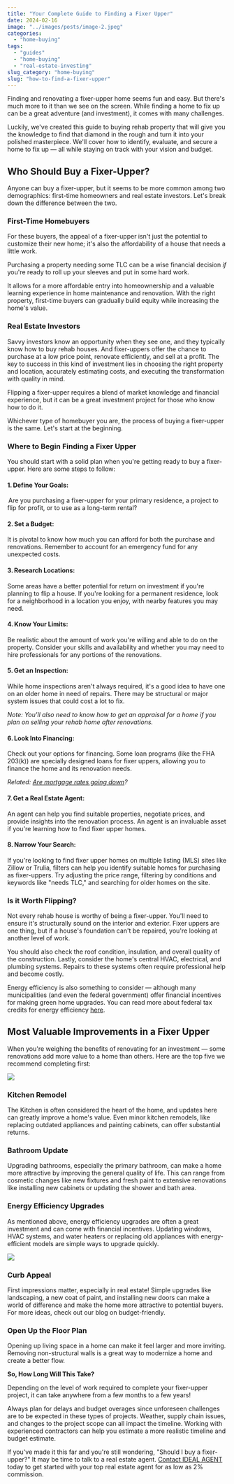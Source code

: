 ```yaml
---
title: "Your Complete Guide to Finding a Fixer Upper"
date: 2024-02-16
image: "../images/posts/image-2.jpeg"
categories: 
  - "home-buying"
tags: 
  - "guides"
  - "home-buying"
  - "real-estate-investing"
slug_category: "home-buying"
slug: "how-to-find-a-fixer-upper"
---
```


Finding and renovating a fixer-upper home seems fun and easy. But there's much more to it than we see on the screen. While finding a home to fix up can be a great adventure (and investment), it comes with many challenges.

Luckily, we've created this guide to buying rehab property that will give you the knowledge to find that diamond in the rough and turn it into your polished masterpiece. We'll cover how to identify, evaluate, and secure a home to fix up — all while staying on track with your vision and budget.  

## **Who Should Buy a Fixer-Upper?** 

Anyone can buy a fixer-upper, but it seems to be more common among two demographics: first-time homeowners and real estate investors. Let's break down the difference between the two.  

### **First-Time Homebuyers** 

For these buyers, the appeal of a fixer-upper isn't just the potential to customize their new home; it's also the affordability of a house that needs a little work.

Purchasing a property needing some TLC can be a wise financial decision _if_ you're ready to roll up your sleeves and put in some hard work.

It allows for a more affordable entry into homeownership and a valuable learning experience in home maintenance and renovation. With the right property, first-time buyers can gradually build equity while increasing the home's value.  

### **Real Estate Investors** 

Savvy investors know an opportunity when they see one, and they typically know how to buy rehab houses. And fixer-uppers offer the chance to purchase at a low price point, renovate efficiently, and sell at a profit. The key to success in this kind of investment lies in choosing the right property and location, accurately estimating costs, and executing the transformation with quality in mind.

Flipping a fixer-upper requires a blend of market knowledge and financial experience, but it can be a great investment project for those who know how to do it.  

Whichever type of homebuyer you are, the process of buying a fixer-upper is the same. Let's start at the beginning.  

### Where to Begin Finding a Fixer Upper

You should start with a solid plan when you're getting ready to buy a fixer-upper. Here are some steps to follow: 

#### 1. Define Your Goals:

 Are you purchasing a fixer-upper for your primary residence, a project to flip for profit, or to use as a long-term rental?  

#### 2. Set a Budget: 

It is pivotal to know how much you can afford for both the purchase and renovations. Remember to account for an emergency fund for any unexpected costs.  

#### 3. Research Locations: 

Some areas have a better potential for return on investment if you're planning to flip a house. If you're looking for a permanent residence, look for a neighborhood in a location you enjoy, with nearby features you may need.  

#### 4. Know Your Limits: 

Be realistic about the amount of work you're willing and able to do on the property. Consider your skills and availability and whether you may need to hire professionals for any portions of the renovations.  

#### 5. Get an Inspection: 

While home inspections aren't always required, it's a good idea to have one on an older home in need of repairs. There may be structural or major system issues that could cost a lot to fix.  

_Note: You'll also need to know how to get an appraisal for a home if you plan on selling your rehab home after renovations._  

#### 6. Look Into Financing: 

Check out your options for financing. Some loan programs (like the FHA 203(k)) are specially designed loans for fixer uppers, allowing you to finance the home and its renovation needs.  

_Related:_ [_Are mortgage rates going down_](https://blog.idealagent.com/when-will-mortgage-rates-go-down-2024/)_?_ 

#### 7. Get a Real Estate Agent: 

An agent can help you find suitable properties, negotiate prices, and provide insights into the renovation process. An agent is an invaluable asset if you're learning how to find fixer upper homes.  

#### 8. Narrow Your Search: 

If you're looking to find fixer upper homes on multiple listing (MLS) sites like Zillow or Trulia, filters can help you identify suitable homes for purchasing as fixer-uppers. Try adjusting the price range, filtering by conditions and keywords like "needs TLC," and searching for older homes on the site.  


### Is it Worth Flipping?  

Not every rehab house is worthy of being a fixer-upper. You'll need to ensure it's structurally sound on the interior and exterior. Fixer uppers are one thing, but if a house's foundation can't be repaired, you're looking at another level of work.

You should also check the roof condition, insulation, and overall quality of the construction. Lastly, consider the home's central HVAC, electrical, and plumbing systems. Repairs to these systems often require professional help and become costly.  

Energy efficiency is also something to consider — although many municipalities (and even the federal government) offer financial incentives for making green home upgrades. You can read more about federal tax credits for energy efficiency [here](https://www.energystar.gov/about/federal_tax_credits).  

## Most Valuable Improvements in a Fixer Upper

When you're weighing the benefits of renovating for an investment — some renovations add more value to a home than others. Here are the top five we recommend completing first:  

![](../images/posts/image.jpeg)

### **Kitchen Remodel** 

The Kitchen is often considered the heart of the home, and updates here can greatly improve a home's value. Even minor kitchen remodels, like replacing outdated appliances and painting cabinets, can offer substantial returns. 

### **Bathroom Update** 

Upgrading bathrooms, especially the primary bathroom, can make a home more attractive by improving the general quality of life. This can range from cosmetic changes like new fixtures and fresh paint to extensive renovations like installing new cabinets or updating the shower and bath area.  

### **Energy Efficiency Upgrades** 

As mentioned above, energy efficiency upgrades are often a great investment and can come with financial incentives. Updating windows, HVAC systems, and water heaters or replacing old appliances with energy-efficient models are simple ways to upgrade quickly.  

![](../images/posts/image-1.jpeg)

### **Curb Appeal**  

First impressions matter, especially in real estate! Simple upgrades like landscaping, a new coat of paint, and installing new doors can make a world of difference and make the home more attractive to potential buyers. For more ideas, check out our blog on budget-friendly. 

### **Open Up the Floor Plan** 

Opening up living space in a home can make it feel larger and more inviting. Removing non-structural walls is a great way to modernize a home and create a better flow.  

**So, How Long Will This Take?**  

Depending on the level of work required to complete your fixer-upper project, it can take anywhere from a few months to a few years!

Always plan for delays and budget overages since unforeseen challenges are to be expected in these types of projects. Weather, supply chain issues, and changes to the project scope can all impact the timeline. Working with experienced contractors can help you estimate a more realistic timeline and budget estimate.  

If you've made it this far and you're still wondering, "Should I buy a fixer-upper?" It may be time to talk to a real estate agent. [Contact IDEAL AGENT](https://idealagent.com/sell-your-home/) today to get started with your top real estate agent for as low as 2% commission.

